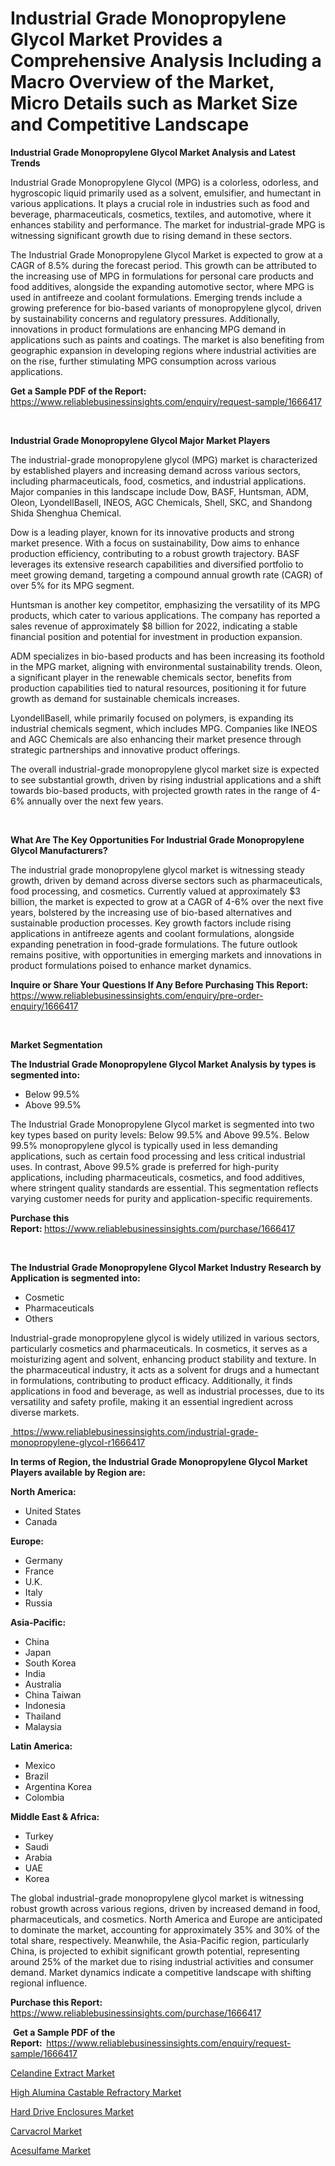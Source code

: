 <p><h1>Industrial Grade Monopropylene Glycol Market Provides a Comprehensive Analysis Including a Macro Overview of the Market, Micro Details such as Market Size and Competitive Landscape</h1></p><p><strong>Industrial Grade Monopropylene Glycol Market Analysis and Latest Trends</strong></p>
<p><p>Industrial Grade Monopropylene Glycol (MPG) is a colorless, odorless, and hygroscopic liquid primarily used as a solvent, emulsifier, and humectant in various applications. It plays a crucial role in industries such as food and beverage, pharmaceuticals, cosmetics, textiles, and automotive, where it enhances stability and performance. The market for industrial-grade MPG is witnessing significant growth due to rising demand in these sectors.</p><p>The Industrial Grade Monopropylene Glycol Market is expected to grow at a CAGR of 8.5% during the forecast period. This growth can be attributed to the increasing use of MPG in formulations for personal care products and food additives, alongside the expanding automotive sector, where MPG is used in antifreeze and coolant formulations. Emerging trends include a growing preference for bio-based variants of monopropylene glycol, driven by sustainability concerns and regulatory pressures. Additionally, innovations in product formulations are enhancing MPG demand in applications such as paints and coatings. The market is also benefiting from geographic expansion in developing regions where industrial activities are on the rise, further stimulating MPG consumption across various applications.</p></p>
<p><strong>Get a Sample PDF of the Report:&nbsp;</strong> <a href="https://www.reliablebusinessinsights.com/enquiry/request-sample/1666417?utm_campaign=62&utm_medium=2&utm_source=Github&utm_content=ia&utm_term=05032025&utm_id=industrial-grade-monopropylene-glycol">https://www.reliablebusinessinsights.com/enquiry/request-sample/1666417</a></p>
<p>&nbsp;</p>
<p><strong>Industrial Grade Monopropylene Glycol Major Market Players</strong></p>
<p><p>The industrial-grade monopropylene glycol (MPG) market is characterized by established players and increasing demand across various sectors, including pharmaceuticals, food, cosmetics, and industrial applications. Major companies in this landscape include Dow, BASF, Huntsman, ADM, Oleon, LyondellBasell, INEOS, AGC Chemicals, Shell, SKC, and Shandong Shida Shenghua Chemical.</p><p>Dow is a leading player, known for its innovative products and strong market presence. With a focus on sustainability, Dow aims to enhance production efficiency, contributing to a robust growth trajectory. BASF leverages its extensive research capabilities and diversified portfolio to meet growing demand, targeting a compound annual growth rate (CAGR) of over 5% for its MPG segment.</p><p>Huntsman is another key competitor, emphasizing the versatility of its MPG products, which cater to various applications. The company has reported a sales revenue of approximately $8 billion for 2022, indicating a stable financial position and potential for investment in production expansion.</p><p>ADM specializes in bio-based products and has been increasing its foothold in the MPG market, aligning with environmental sustainability trends. Oleon, a significant player in the renewable chemicals sector, benefits from production capabilities tied to natural resources, positioning it for future growth as demand for sustainable chemicals increases.</p><p>LyondellBasell, while primarily focused on polymers, is expanding its industrial chemicals segment, which includes MPG. Companies like INEOS and AGC Chemicals are also enhancing their market presence through strategic partnerships and innovative product offerings.</p><p>The overall industrial-grade monopropylene glycol market size is expected to see substantial growth, driven by rising industrial applications and a shift towards bio-based products, with projected growth rates in the range of 4-6% annually over the next few years.</p></p>
<p>&nbsp;</p>
<p><strong>What Are The Key Opportunities For Industrial Grade Monopropylene Glycol Manufacturers?</strong></p>
<p><p>The industrial grade monopropylene glycol market is witnessing steady growth, driven by demand across diverse sectors such as pharmaceuticals, food processing, and cosmetics. Currently valued at approximately $3 billion, the market is expected to grow at a CAGR of 4-6% over the next five years, bolstered by the increasing use of bio-based alternatives and sustainable production processes. Key growth factors include rising applications in antifreeze agents and coolant formulations, alongside expanding penetration in food-grade formulations. The future outlook remains positive, with opportunities in emerging markets and innovations in product formulations poised to enhance market dynamics.</p></p>
<p><strong>Inquire or Share Your Questions If Any Before Purchasing This Report:</strong> <a href="https://www.reliablebusinessinsights.com/enquiry/pre-order-enquiry/1666417?utm_campaign=62&utm_medium=2&utm_source=Github&utm_content=ia&utm_term=05032025&utm_id=industrial-grade-monopropylene-glycol">https://www.reliablebusinessinsights.com/enquiry/pre-order-enquiry/1666417</a></p>
<p>&nbsp;</p>
<p><strong>Market Segmentation</strong></p>
<p><strong>The Industrial Grade Monopropylene Glycol Market Analysis by types is segmented into:</strong></p>
<p><ul><li>Below 99.5%</li><li>Above 99.5%</li></ul></p>
<p><p>The Industrial Grade Monopropylene Glycol market is segmented into two key types based on purity levels: Below 99.5% and Above 99.5%. Below 99.5% monopropylene glycol is typically used in less demanding applications, such as certain food processing and less critical industrial uses. In contrast, Above 99.5% grade is preferred for high-purity applications, including pharmaceuticals, cosmetics, and food additives, where stringent quality standards are essential. This segmentation reflects varying customer needs for purity and application-specific requirements.</p></p>
<p><strong>Purchase this Report:&nbsp;</strong><a href="https://www.reliablebusinessinsights.com/purchase/1666417?utm_campaign=62&utm_medium=2&utm_source=Github&utm_content=ia&utm_term=05032025&utm_id=industrial-grade-monopropylene-glycol">https://www.reliablebusinessinsights.com/purchase/1666417</a></p>
<p>&nbsp;</p>
<p><strong>The Industrial Grade Monopropylene Glycol Market Industry Research by Application is segmented into:</strong></p>
<p><ul><li>Cosmetic</li><li>Pharmaceuticals</li><li>Others</li></ul></p>
<p><p>Industrial-grade monopropylene glycol is widely utilized in various sectors, particularly cosmetics and pharmaceuticals. In cosmetics, it serves as a moisturizing agent and solvent, enhancing product stability and texture. In the pharmaceutical industry, it acts as a solvent for drugs and a humectant in formulations, contributing to product efficacy. Additionally, it finds applications in food and beverage, as well as industrial processes, due to its versatility and safety profile, making it an essential ingredient across diverse markets.</p></p>
<p><a href="https://www.reliablebusinessinsights.com/industrial-grade-monopropylene-glycol-r1666417?utm_campaign=62&utm_medium=2&utm_source=Github&utm_content=ia&utm_term=05032025&utm_id=industrial-grade-monopropylene-glycol">&nbsp;https://www.reliablebusinessinsights.com/industrial-grade-monopropylene-glycol-r1666417</a></p>
<p><strong>In terms of Region, the Industrial Grade Monopropylene Glycol Market Players available by Region are:</strong></p>
<p>
    <p> <strong> North America: </strong>
        <ul>
            <li>United States</li>
            <li>Canada</li>
        </ul>
        </p> 
    <p> <strong> Europe: </strong>
        <ul>
            <li>Germany</li>
            <li>France</li>
            <li>U.K.</li>
            <li>Italy</li>
            <li>Russia</li>
        </ul>
        </p> 
    <p> <strong> Asia-Pacific: </strong>
        <ul>
            <li>China</li>
            <li>Japan</li>
            <li>South Korea</li>
            <li>India</li>
            <li>Australia</li>
            <li>China Taiwan</li>
            <li>Indonesia</li>
            <li>Thailand</li>
            <li>Malaysia</li>
        </ul>
        </p> 
    <p> <strong> Latin America: </strong>
        <ul>
            <li>Mexico</li>
            <li>Brazil</li>
            <li>Argentina Korea</li>
            <li>Colombia</li>
        </ul>
        </p> 
    <p> <strong> Middle East & Africa: </strong>
        <ul>
            <li>Turkey</li>
            <li>Saudi</li>
            <li>Arabia</li>
            <li>UAE</li>
            <li>Korea</li>
        </ul>
    </p>
    </p>
<p><p>The global industrial-grade monopropylene glycol market is witnessing robust growth across various regions, driven by increased demand in food, pharmaceuticals, and cosmetics. North America and Europe are anticipated to dominate the market, accounting for approximately 35% and 30% of the total share, respectively. Meanwhile, the Asia-Pacific region, particularly China, is projected to exhibit significant growth potential, representing around 25% of the market due to rising industrial activities and consumer demand. Market dynamics indicate a competitive landscape with shifting regional influence.</p></p>
<p><strong>Purchase this Report: </strong><a href="https://www.reliablebusinessinsights.com/purchase/1666417?utm_campaign=62&utm_medium=2&utm_source=Github&utm_content=ia&utm_term=05032025&utm_id=industrial-grade-monopropylene-glycol">https://www.reliablebusinessinsights.com/purchase/1666417</a></p>
<p>&nbsp;<strong>Get a Sample PDF of the Report:&nbsp;&nbsp;</strong><a href="https://www.reliablebusinessinsights.com/enquiry/request-sample/1666417?utm_campaign=62&utm_medium=2&utm_source=Github&utm_content=ia&utm_term=05032025&utm_id=industrial-grade-monopropylene-glycol">https://www.reliablebusinessinsights.com/enquiry/request-sample/1666417</a></p>
<p><strong></strong></p>
<p><p><a href="https://github.com/dovbusmrking/Market-Research-Report-List-1/blob/main/celandine-extract-market.md?utm_campaign=62&utm_medium=2&utm_source=Github&utm_content=ia&utm_term=05032025&utm_id=industrial-grade-monopropylene-glycol">Celandine Extract Market</a></p><p><a href="https://github.com/ogbadujonito22/Market-Research-Report-List-1/blob/main/high-alumina-castable-refractory-market.md?utm_campaign=62&utm_medium=2&utm_source=Github&utm_content=ia&utm_term=05032025&utm_id=industrial-grade-monopropylene-glycol">High Alumina Castable Refractory Market</a></p><p><a href="https://github.com/pichuaadh0/Market-Research-Report-List-1/blob/main/hard-drive-enclosures-market.md?utm_campaign=62&utm_medium=2&utm_source=Github&utm_content=ia&utm_term=05032025&utm_id=industrial-grade-monopropylene-glycol">Hard Drive Enclosures Market</a></p><p><a href="https://github.com/lemiranajd/Market-Research-Report-List-1/blob/main/carvacrol-market.md?utm_campaign=62&utm_medium=2&utm_source=Github&utm_content=ia&utm_term=05032025&utm_id=industrial-grade-monopropylene-glycol">Carvacrol Market</a></p><p><a href="https://github.com/ghimergela93/Market-Research-Report-List-1/blob/main/acesulfame-market.md?utm_campaign=62&utm_medium=2&utm_source=Github&utm_content=ia&utm_term=05032025&utm_id=industrial-grade-monopropylene-glycol">Acesulfame Market</a></p></p>